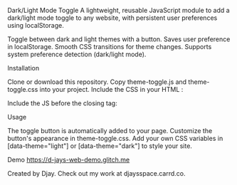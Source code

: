 Dark/Light Mode Toggle
A lightweight, reusable JavaScript module to add a dark/light mode toggle to any website, with persistent user preferences using localStorage. 


Toggle between dark and light themes with a button.
Saves user preference in localStorage.
Smooth CSS transitions for theme changes.
Supports system preference detection (dark/light mode).

Installation

Clone or download this repository.
Copy theme-toggle.js and theme-toggle.css into your project.
Include the CSS in your HTML <head>:<link rel="stylesheet" href="theme-toggle.css">


Include the JS before the closing </body> tag:<script src="theme-toggle.js"></script>



Usage

The toggle button is automatically added to your page.
Customize the button's appearance in theme-toggle.css.
Add your own CSS variables in [data-theme="light"] or [data-theme="dark"] to style your site.

Demo
https://d-jays-web-demo.glitch.me


Created by Djay. Check out my work at djaysspace.carrd.co.

